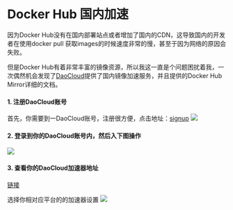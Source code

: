 # Docker Hub 国内加速


因为Docker Hub没有在国内部署站点或者增加了国内的CDN，这导致国内的开发者在使用docker pull 获取images的时候速度非常的慢，甚至于因为网络的原因会失败。

但是Docker Hub有着非常丰富的镜像资源，所以我这一直是个问题困扰着我，一次偶然机会发现了[DaoCloud](https://www.daocloud.io)提供了国内镜像加速服务，并且提供的Docker Hub Mirror详细的文档。

#### 1. 注册DaoCloud账号
首先，你需要到一DaoCloud账号，注册很方便，点击地址：[signup](https://account.daocloud.io/signup)
![](https://samzong.oss-cn-shenzhen.aliyuncs.com/blog/o6wh3.jpg)

#### 2. 登录到你的DaoCloud账号内，然后入下图操作
![](https://samzong.oss-cn-shenzhen.aliyuncs.com/blog/n9mt7.jpg)

#### 3. 查看你的DaoCloud加速器地址
[链接](https://www.daocloud.io/mirror#accelerator-doc)

选择你相对应平台的的加速器设置
![](https://samzong.oss-cn-shenzhen.aliyuncs.com/blog/4wuea.jpg)


